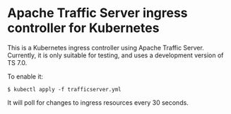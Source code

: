 Apache Traffic Server ingress controller for Kubernetes
=======================================================

This is a Kubernetes ingress controller using Apache Traffic Server.
Currently, it is only suitable for testing, and uses a development
version of TS 7.0.

To enable it:

    $ kubectl apply -f trafficserver.yml

It will poll for changes to ingress resources every 30 seconds.
